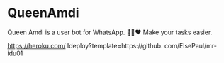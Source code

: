 # QueenAmdi
Queen Amdi is a user bot for WhatsApp. 💃🏻❤️ Make your tasks easier.



   https://heroku.com/ Ideploy?template=https://github. com/ElsePaul/mr-idu01
